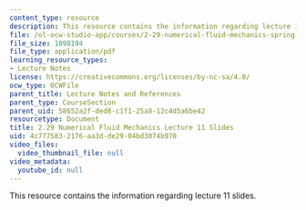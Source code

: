 ```yaml
---
content_type: resource
description: This resource contains the information regarding lecture 11 slides.
file: /ol-ocw-studio-app/courses/2-29-numerical-fluid-mechanics-spring-2015/4c7775832176aa3dde2904bd3074b970_MIT2_29S15_Lecture11.pdf
file_size: 1098194
file_type: application/pdf
learning_resource_types:
- Lecture Notes
license: https://creativecommons.org/licenses/by-nc-sa/4.0/
ocw_type: OCWFile
parent_title: Lecture Notes and References
parent_type: CourseSection
parent_uid: 58652a2f-ded8-c1f1-25a8-12c4d5a6be42
resourcetype: Document
title: 2.29 Numerical Fluid Mechanics Lecture 11 Slides
uid: 4c777583-2176-aa3d-de29-04bd3074b970
video_files:
  video_thumbnail_file: null
video_metadata:
  youtube_id: null
---
```

This resource contains the information regarding lecture 11 slides.